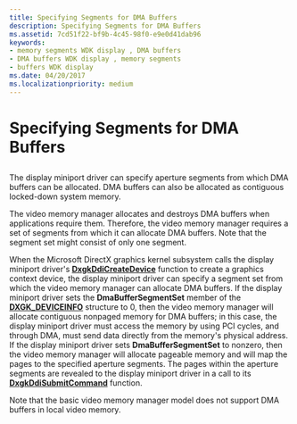 ```yaml
---
title: Specifying Segments for DMA Buffers
description: Specifying Segments for DMA Buffers
ms.assetid: 7cd51f22-bf9b-4c45-98f0-e9e0d41dab96
keywords:
- memory segments WDK display , DMA buffers
- DMA buffers WDK display , memory segments
- buffers WDK display
ms.date: 04/20/2017
ms.localizationpriority: medium
---
```


# Specifying Segments for DMA Buffers


## <span id="ddk_specifying_segments_for_dma_buffers_gg"></span><span id="DDK_SPECIFYING_SEGMENTS_FOR_DMA_BUFFERS_GG"></span>


The display miniport driver can specify aperture segments from which DMA buffers can be allocated. DMA buffers can also be allocated as contiguous locked-down system memory.

The video memory manager allocates and destroys DMA buffers when applications require them. Therefore, the video memory manager requires a set of segments from which it can allocate DMA buffers. Note that the segment set might consist of only one segment.

When the Microsoft DirectX graphics kernel subsystem calls the display miniport driver's [**DxgkDdiCreateDevice**](https://docs.microsoft.com/windows-hardware/drivers/ddi/d3dkmddi/nc-d3dkmddi-dxgkddi_createdevice) function to create a graphics context device, the display miniport driver can specify a segment set from which the video memory manager can allocate DMA buffers. If the display miniport driver sets the **DmaBufferSegmentSet** member of the [**DXGK\_DEVICEINFO**](https://docs.microsoft.com/windows-hardware/drivers/ddi/d3dkmddi/ns-d3dkmddi-_dxgk_deviceinfo) structure to 0, then the video memory manager will allocate contiguous nonpaged memory for DMA buffers; in this case, the display miniport driver must access the memory by using PCI cycles, and through DMA, must send data directly from the memory's physical address. If the display miniport driver sets **DmaBufferSegmentSet** to nonzero, then the video memory manager will allocate pageable memory and will map the pages to the specified aperture segments. The pages within the aperture segments are revealed to the display miniport driver in a call to its [**DxgkDdiSubmitCommand**](https://docs.microsoft.com/windows-hardware/drivers/ddi/d3dkmddi/nc-d3dkmddi-dxgkddi_submitcommand) function.

Note that the basic video memory manager model does not support DMA buffers in local video memory.

 

 





